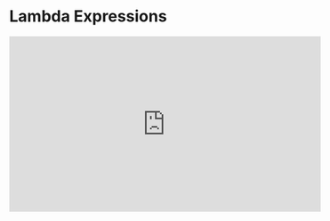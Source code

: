 ﻿# Lambda Expressions

<iframe width="560" height="315" src="https://www.youtube.com/embed/PhnvrezbDY8?list=PL1DEQjXG2xnKdNAruM6k0XTEKJlYljYNs" frameborder="0" allowfullscreen></iframe>

